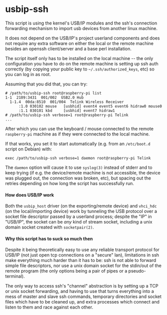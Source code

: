 # usbip-ssh
This script is using the kernel's USB/IP modules and the ssh's connection
forwarding mechanism to import usb devices from another linux machine.

It does not depend on the USB/IP's project userland components and does not
require any extra software on either the local or the remote machine besides
an openssh client/server and a base perl installation.

The script itself only has to be installed on the local machine -- the only
configuration you have to do on the remote machine is setting up ssh auth
correctly (by copying your public key to `~/.ssh/authorized_keys`, etc)
so you can log in as root.

Assuming that you did that, you can try:
```
# /path/to/usbip-ssh root@raspberry-pi list
1-1  2109:3431  001/002  USB2.0 Hub
  1-1.4  00da:8510  001/004  Telink Wireless Receiver
      :1.0 030102 mouse   [usbhid] event4 event5 event6 hidraw0 mouse0
      :1.1 030101 kbd     [usbhid] event7 hidraw1
# /path/to/usbip-ssh verbose=1 root@raspberry-pi Telink
...
```
After which you can use the keyboard / mouse connected to the remote
`raspberry-pi` machine as if they were connected to the local machine.

If that works, you set it to start automatically (e.g. from an `/etc/boot.d`
script on Debian) with:
```
exec /path/to/usbip-ssh verbose=1 daemon root@raspberry-pi Telink
```
The `daemon` option will cause it to use `syslog(3)` instead of stderr and
to keep trying (if e.g. the device/remote machine is not accessible, the device
was plugged out, the connection was broken, etc), but spacing out the retries
depending on how long the script has successfully run.

#### How does USB/IP work

Both the `usbip_host` driver (on the exporting/remote device) and `vhci_hdc`
(on the local/importing device) work by tunneling the USB protocol over a socket
file descriptor passed by a userland process; despite the "IP" in "USB/IP",
the socket can be *any* kind of stream socket, including a unix domain socket
created with `socketpair(2)`.

#### Why this script has to suck so much then

Despite it being theoretically easy to use any reliable transport protocol for
USB/IP (not just open tcp connections on a "secure" lan), limitations in ssh
make everything much harder than it has to be: ssh is not able to forward simple
file descriptors, nor use a unix domain socket for the stdin/out of the remote
program (the only options being a pair of pipes or a pseudo-terminal).

The only way to access ssh's "channel" abstraction is by setting up a TCP
or unix socket forwarding, and having to use that turns everything into
a mess of master and slave ssh commands, temporary directories and
socket files which have to be cleaned up, and extra processes which connect
and listen to them and race against each other.
